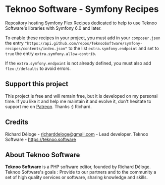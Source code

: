 Teknoo Software - Symfony Recipes
=================================

Repository hosting Symfony Flex Recipes dedicated to help to use Teknoo Software's libraries with Symfony 6.0 and later.

To enable these recipes in your project, you must add in your `composer.json` the entry 
`"https://api.github.com/repos/TeknooSoftware/symfony-recipes/contents/index.json"` to the list `extra.symfony.endpoint`
and set to `true` the entry `extra.symfony.allow-contrib`.

If the `extra.symfony.endpoint` is not already defined, you must also add `flex://defaults` to avoid errors.

Support this project
---------------------

This project is free and will remain free, but it is developed on my personal time. 
If you like it and help me maintain it and evolve it, don't hesitate to support me on [Patreon](https://patreon.com/teknoo_software).
Thanks :) Richard. 

Credits
-------
Richard Déloge - <richarddeloge@gmail.com> - Lead developer.
Teknoo Software - <https://teknoo.software>

About Teknoo Software
---------------------
**Teknoo Software** is a PHP software editor, founded by Richard Déloge.
Teknoo Software's goals : Provide to our partners and to the community a set of high quality services or software,
 sharing knowledge and skills.
